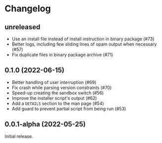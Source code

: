 # Changelog

## unreleased

- Use an install file instead of install instruction in binary package (#73)
- Better logs, including few sliding lines of opam output when necessary (#57)
- Fix duplicate files in binary package archive (#71)

## 0.1.0 (2022-06-15)

- Better handling of user interruption (#69)
- Fix crash while parsing version constraints (#70)
- Speed-up creating the sandbox switch (#56)
- Improve the installer script's output (#62)
- Add a `DETAILS` section to the man page (#54)
- Add guard to prevent partial script from being run (#53)

## 0.0.1-alpha (2022-05-25)

Initial release.
